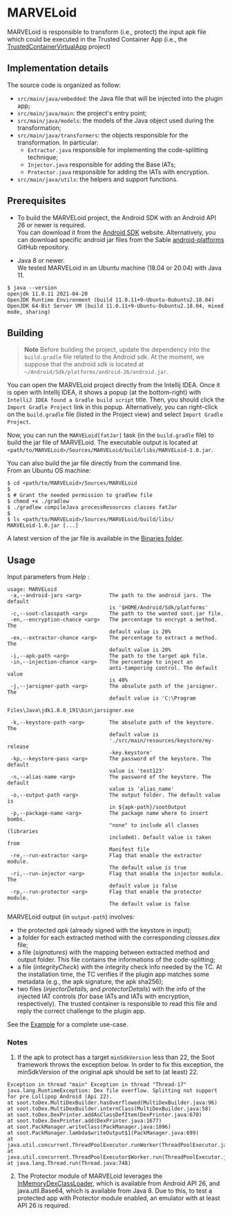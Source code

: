 # MARVELoid

MARVELoid is responsible to transform (i.e., protect) the input apk file which could be executed in the Trusted Container App (i.e., the [TrustedContainerVirtualApp](../TrustedContainerVirtualApp/README.md) project)

## Implementation details

The source code is organized as follow:

* `src/main/java/embedded`: the Java file that will be injected into the plugin app;
* `src/main/java/main`: the project's entry point;
* `src/main/java/models`: the models of the Java object used during the transformation;
* `src/main/java/transformers`: the objects responsible for the transformation. In particular:
    * `Extractor.java` responsible for implementing the code-splitting technique;
    * `Injector.java` responsible for adding the Base IATs;
    * `Protector.java` responsible for adding the IATs with encryption.
* `src/main/java/utils`: the helpers and support functions.

## Prerequisites

* To build the MARVELoid project, the Android SDK with an Android API 26 or newer is required. <br>
You can download it from the [Android SDK](https://developer.android.com/studio?gclid=CjwKCAjwybyJBhBwEiwAvz4G73ajtfmlbQR5KTuTtNv0qc0nwcE3aN_w7izyhD1ryYqv3YYyuhgI2hoCZo8QAvD_BwE&gclsrc=aw.ds) website. Alternatively, you can download specific android jar files from the Sable [android-platforms](https://github.com/Sable/android-platforms) GitHub repository. 

* Java 8 or newer. <br>
We tested MARVELoid in an Ubuntu machine (18.04 or 20.04) with Java 11.
```console
$ java --version
openjdk 11.0.11 2021-04-20
OpenJDK Runtime Environment (build 11.0.11+9-Ubuntu-0ubuntu2.18.04)
OpenJDK 64-Bit Server VM (build 11.0.11+9-Ubuntu-0ubuntu2.18.04, mixed mode, sharing)
```

## Building

> **Note** Before building the project, update the dependency into the `build.gradle` file related to the Android sdk. 
At the moment, we suppose that the android sdk is located at `~/Android/Sdk/platforms/android-26/android.jar`.

You can open the MARVELoid project directly from the Intellij IDEA.
Once it is open with Intellij IDEA, it shows a popup (at the bottom-right) with `IntelliJ IDEA found a Gradle build script` title. Then, you should click the `Import Gradle Project` link in this popup.
Alternatively, you can right-click on the `build.gradle` file (listed in the Project view) and select `Import Gradle Project`.

Now, you can run the `MARVELoid[fatJar]` task (in the `build.gradle` file) to build the jar file of MARVELoid.
The executable output is located at `<path/to/MARVELoid>/Sources/MARVELoid/build/libs/MARVELoid-1.0.jar`.

You can also build the jar file directly from the command line.  <br>
From an Ubuntu OS machine:
```console
$ cd <path/to/MARVELoid>/Sources/MARVELoid
$
$ # Grant the needed permission to gradlew file
$ chmod +x ./gradlew
$ ./gradlew compileJava processResources classes fatJar
$
$ ls <path/to/MARVELoid>/Sources/MARVELoid/build/libs/
MARVELoid-1.0.jar [...]
```

A latest version of the jar file is available in the [Binaries folder](../../Binaries).

## Usage

Input parameters from *Help* :
```
usage: MARVELoid
 -a,--android-jars <arg>         The path to the android jars. The default
                                 is '$HOME/Android/Sdk/platforms'
 -c,--soot-classpath <arg>       The path to the wanted soot.jar file.
 -en,--encryption-chance <arg>   The percentage to encrypt a method. The
                                 default value is 20%
 -ex,--extractor-chance <arg>    The percentage to extract a method. The
                                 default value is 20%
 -i,--apk-path <arg>             The path to the target apk file.
 -in,--injection-chance <arg>    The percentage to inject an
                                 anti-tampering control. The default value
                                 is 40%
 -j,--jarsigner-path <arg>       The absolute path of the jarsigner. The
                                 default value is 'C:\Program
                                 Files\Java\jdk1.8.0_191\bin\jarsigner.exe
                                 '
 -k,--keystore-path <arg>        The absolute path of the keystore. The
                                 default value is
                                 './src/main/resources/keystore/my-release
                                 -key.keystore'
 -kp,--keystore-pass <arg>       The password of the keystore. The default
                                 value is 'test123'
 -n,--alias-name <arg>           The password of the keystore. The default
                                 value is 'alias_name'
 -o,--output-path <arg>          The output folder. The default value is
                                 in ${apk-path}/sootOutput
 -p,--package-name <arg>         The package name where to insert bombs.
                                 "none" to include all classes (libraries
                                 included). Default value is taken from
                                 Manifest file
 -re,--run-extractor <arg>       Flag that enable the extractor module.
                                 The default value is true
 -ri,--run-injector <arg>        Flag that enable the injector module. The
                                 default value is false
 -rp,--run-protector <arg>       Flag that enable the protector module.
                                 The default value is false
```

MARVELoid output (in `output-path`) involves:

* the protected *apk* (already signed with the keystore in input);
* a folder for each extracted method with the corresponding *classes.dex* file;
* a file (*signatures*) with the mapping between extracted method and output folder. This file contains the informations of the code-splitting;
* a file (*integrityCheck*) with the integrity check info needed by the TC. At the installation time, the TC verifies if the plugin app matches some metadata (e.g., the apk signature, the apk sha256);
* two files (*injectorDetails*, and *protectorDetails*) with the info of the injected IAT controls (for base IATs and IATs with encryption, respectively). The trusted container is responsible to read this file and reply the correct challenge to the plugin app.

<!-- >> **Note**: In a real scenario, the container may download such informations from a remote, trusted server in a secure way.-->

See the [Example](../../Example/README.md) for a complete use-case.

### Notes

1) If the apk to protect has a target `minSdkVersion` less than 22, the Soot framework throws the exception below.
In order to fix this exception, the minSdkVersion of the original apk should be set to (at least) 22.
```
Exception in thread "main" Exception in thread "Thread-17" java.lang.RuntimeException: Dex file overflow. Splitting not support for pre Lollipop Android (Api 22).
at soot.toDex.MultiDexBuilder.hasOverflowed(MultiDexBuilder.java:96)
at soot.toDex.MultiDexBuilder.internClass(MultiDexBuilder.java:58)
at soot.toDex.DexPrinter.addAsClassDefItem(DexPrinter.java:670)
at soot.toDex.DexPrinter.add(DexPrinter.java:1677)
at soot.PackManager.writeClass(PackManager.java:1096)
at soot.PackManager.lambda$writeOutput$1(PackManager.java:699)
at java.util.concurrent.ThreadPoolExecutor.runWorker(ThreadPoolExecutor.java:1149)
at java.util.concurrent.ThreadPoolExecutor$Worker.run(ThreadPoolExecutor.java:624)
at java.lang.Thread.run(Thread.java:748)
```

2) The Protector module of MARVELoid leverages the [InMemoryDexClassLoader](https://developer.android.com/reference/dalvik/system/InMemoryDexClassLoader), which is available from Android API 26, and java.util.Base64, which is available from Java 8. Due to this, to test a protected app with Protector module enabled, an emulator with at least API 26 is required.
